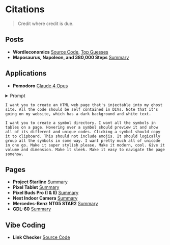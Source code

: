 # Citations
> Credit where credit is due.

## Posts
- **Wordleconomics** [Source Code](https://chatgpt.com/share/6822a232-9a98-8004-88aa-f60e5895001f), [Top Guesses](https://chatgpt.com/s/dr_68229215142c8191857ee1c000255148)
- **Maposaurus, Napoleon, and 380,000 Steps** [Summary](https://chatgpt.com/s/dr_68187231216881919fc80b18d75f8759)


## Applications
- **Pomodoro** [Claude 4 Opus]()

<details>
<summary>Prompt</summary>
Write me a pomodoro timer application in html and css. make it super configurable. It should have short breaks and a long break. It should have 7x buttons, in 3x rows. Please use emojis to represent the different states. The buttons are:

Start, Pause, Repeat (which repeats this current cycle of work or rest and goes it to the beginning of the work or rest, still gives credit), Skip (which skips this current rest and wait), Done (which skips to the end and gives credit), Reset (which resets everything), and setting for the settings. The settings should take up like 2x buttons. The buttons should visual what's the current state by using a different shade or depth or cue to represent the current state, and making the button for the next state bigger to show that's what you should do (i.e., pause state-> Start is big and Start state->Pause is big)

At the top there should be countdown timer, an animation like an actual pomodoro timer! This pomodoro timer should animate and reflect the progress of the session. Please make it very good and pretty, it's the logo. Please make this very good. Lots of animation please. under the actual pomodoro timer is a progress bar that's counting down the percentage.

In here should be a counter to show both how many completed work and rest sessions. Settings changes should not change the state and these stats. It should represent true work and true rest, if skip is called it should not count that work in the bar. 

Under the progress bar should be a visual log with timestamps to show what's been done.

make it have sounds and effects. it’s going to be on a black background with white text just fyi but incorporate the idea and colors and things of tomatoes. Add depth and dimension. Add a completion tomato effect when done. Make it modern and cool looking. Add mega style.
</details>



```
I want you to create an HTML web page that's injectable into my ghost site. All the code should be self contained in DIVs. Note that it's going on my website, which has a dark background and white text. 

I want you to create a symbol directory. I want all the symbols in tables on a page. Hovering over a symbol should preview it and show all of its different and unique codes. Clicking a symbol should copy it to clipboard. This should not include emojis. It should logically group all the symbols in some way. I want pretty much all of unicode in one go. Make it super stylish please. Make it modern, cool. Give it volume and dimension. Make it sleek. Make it easy to navigate the page somehow. 
```

## Pages
- **Project Starline** [Summary](https://chatgpt.com/s/dr_680ed12034e881918bea767343e76f39)
- **Pixel Tablet** [Summary](https://chatgpt.com/share/680ec985-baa8-8004-bd6a-a8f40c62cc02)
- **Pixel Buds Pro (I & II)** [Summary](https://chatgpt.com/s/dr_680f12a6a4788191bd3c861e0b8311fb)
- **Nest Indoor Camera** [Summary](https://chatgpt.com/s/dr_680f108ea7a48191ac8243e8bfba2195)
- **Mercedes-Benz NTG5 STAR2** [Summary](https://chatgpt.com/s/dr_680fe324e1fc8191ad0b10267748d918)
- **GDL-60** [Summary](https://chatgpt.com/s/dr_680f0a78efcc8191b0fbcc6b98cbecff)

## Vibe Coding
- **Link Checker** [Source Code](https://chatgpt.com/share/6822a19d-e714-8004-8a93-be3e1725218e)


